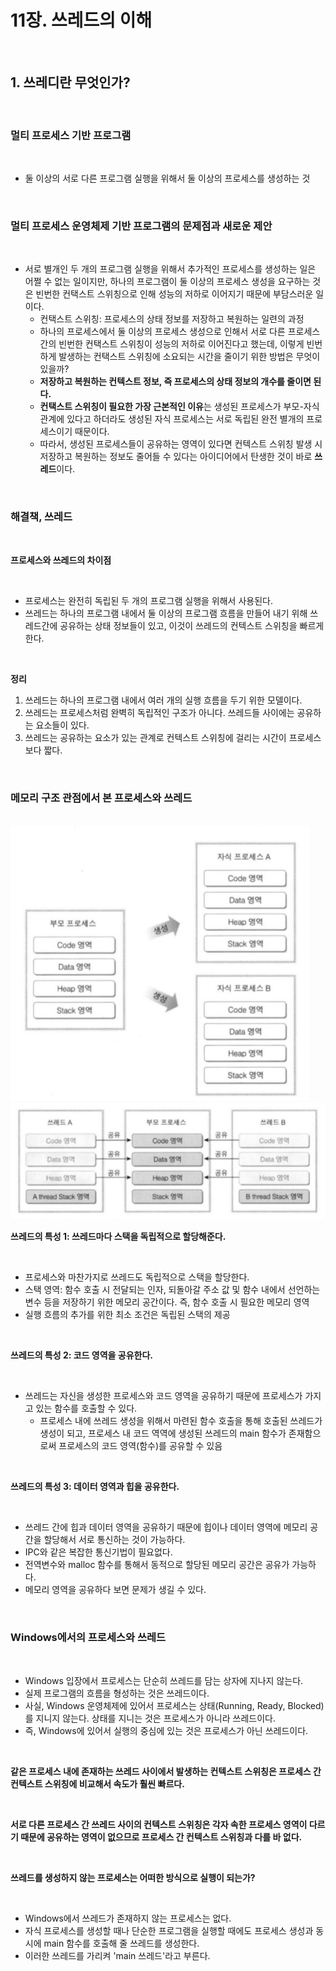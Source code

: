 # 11장. 쓰레드의 이해

<br/>

## 1. 쓰레디란 무엇인가?

<br/>

### 멀티 프로세스 기반 프로그램

<br/>

- 둘 이상의 서로 다른 프로그램 실행을 위해서 둘 이상의 프로세스를 생성하는 것

<br/>

### 멀티 프로세스 운영체제 기반 프로그램의 문제점과 새로운 제안

<br/>

- 서로 별개인 두 개의 프로그램 실행을 위해서 추가적인 프로세스를 생성하는 일은 어쩔 수 없는 일이지만, 하나의 프로그램이 둘 이상의 프로세스 생성을 요구하는 것은 빈번한 컨택스트 스위칭으로 인해 성능의 저하로 이어지기 때문에 부담스러운 일이다.
    - 컨택스트 스위칭: 프로세스의 상태 정보를 저장하고 복원하는 일련의 과정
    - 하나의 프로세스에서 둘 이상의 프로세스 생성으로 인해서 서로 다른 프로세스 간의 빈번한 컨택스트 스위칭이 성능의 저하로 이어진다고 했는데, 이렇게 빈번하게 발생하는 컨택스트 스위칭에 소요되는 시간을 줄이기 위한 방법은 무엇이 있을까?
    - **저장하고 복원하는 컨텍스트 정보, 즉 프로세스의 상태 정보의 개수를 줄이면 된다.**
    - **컨택스트 스위칭이 필요한 가장 근본적인 이유**는 생성된 프로세스가 부모-자식 관계에 있다고 하더라도 생성된 자식 프로세스는 서로 독립된 완전 별개의 프로세스이기 때문이다.
    - 따라서, 생성된 프로세스들이 공유하는 영역이 있다면 컨텍스트 스위칭 발생 시 저장하고 복원하는 정보도 줄어들 수 있다는 아이디어에서 탄생한 것이 바로 **쓰레드**이다.

<br/>

### 해결책, 쓰레드

<br/>

**프로세스와 쓰레드의 차이점**

<br/>

- 프로세스는 완전히 독립된 두 개의 프로그램 실행을 위해서 사용된다.
- 쓰레드는 하나의 프로그램 내에서 둘 이상의 프로그램 흐름을 만들어 내기 위해 쓰레드간에 공유하는 상태 정보들이 있고, 이것이 쓰레드의 컨텍스트 스위칭을 빠르게 한다.

<br/>

**정리**

1. 쓰레드는 하나의 프로그램 내에서 여러 개의 실행 흐름을 두기 위한 모델이다.
2. 쓰레드는 프로세스처럼 완벽히 독립적인 구조가 아니다. 쓰레드들 사이에는 공유하는 요소들이 있다.
3. 쓰레드는 공유하는 요소가 있는 관계로 컨텍스트 스위칭에 걸리는 시간이 프로세스보다 짧다.

<br/>

### 메모리 구조 관점에서 본 프로세스와 쓰레드

<br/>

<img src='./images/11-2.png'>

<br/>

<img src='./images/11-3.png'>

<br/>

**쓰레드의 특성 1: 쓰레드마다 스택을 독립적으로 할당해준다.**

<br/>

- 프로세스와 마찬가지로 쓰레드도 독립적으로 스택을 할당한다.
- 스택 영역: 함수 호출 시 전달되는 인자, 되돌아갈 주소 값 및 함수 내에서 선언하는 변수 등을 저장하기 위한 메모리 공간이다. 즉, 함수 호출 시 필요한 메모리 영역
- 실행 흐름의 추가를 위한 최소 조건은 독립된 스택의 제공

<br/>

**쓰레드의 특성 2: 코드 영역을 공유한다.**

<br/>

- 쓰레드는 자신을 생성한 프로세스와 코드 영역을 공유하기 때문에 프로세스가 가지고 있는 함수를 호출할 수 있다.
    - 프로세스 내에 쓰레드 생성을 위해서 마련된 함수 호출을 통해 호출된 쓰레드가 생성이 되고, 프로세스 내 코드 역역에 생성된 쓰레드의 main 함수가 존재함으로써 프로세스의 코드 영역(함수)를 공유할 수 있음

<br/>

**쓰레드의 특성 3: 데이터 영역과 힙을 공유한다.**

<br/>

- 쓰레드 간에 힙과 데이터 영역을 공유하기 때문에 힙이나 데이터 영역에 메모리 공간을 할당해서 서로 통신하는 것이 가능하다.
- IPC와 같은 복잡한 통신기법이 필요없다.
- 전역변수와 malloc 함수를 통해서 동적으로 할당된 메모리 공간은 공유가 가능하다.
- 메모리 영역을 공유하다 보면 문제가 생길 수 있다.

<br/>

### Windows에서의 프로세스와 쓰레드

<br/>

- Windows 입장에서 프로세스는 단순히 쓰레드를 담는 상자에 지나지 않는다.
- 실제 프로그램의 흐름을 형성하는 것은 쓰레드이다.
- 사실, Windows 운영체제에 있어서 프로세스는 상태(Running, Ready, Blocked)를 지니지 않는다. 상태를 지니는 것은 프로세스가 아니라 쓰레드이다.
- 즉, Windows에 있어서 실행의 중심에 있는 것은 프로세스가 아닌 쓰레드이다.

<br/>

**같은 프로세스 내에 존재하는 쓰레드 사이에서 발생하는 컨텍스트 스위칭은 프로세스 간 컨텍스트 스위칭에 비교해서 속도가 훨씬 빠르다.**

<br/>

**서로 다른 프로세스 간 쓰레드 사이의 컨텍스트 스위칭은 각자 속한 프로세스 영역이 다르기 때문에 공유하는 영역이 없으므로 프로세스 간 컨텍스트 스위칭과 다를 바 없다.**

<br/>

**쓰레드를 생성하지 않는 프로세스는 어떠한 방식으로 실행이 되는가?**

<br/>

- Windows에서 쓰레드가 존재하지 않는 프로세스는 없다.
- 자식 프로세스를 생성할 때나 단순한 프로그램을 실행할 때에도 프로세스 생성과 동시에 main 함수를 호출해 줄 쓰레드를 생성한다.
- 이러한 쓰레드를 가리켜 'main 쓰레드'라고 부른다.
